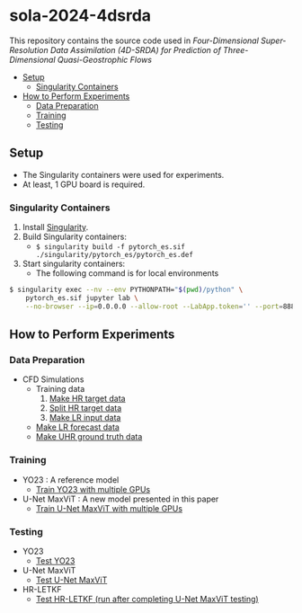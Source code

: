 # sola-2024-4dsrda <!-- omit in toc -->

This repository contains the source code used in *Four-Dimensional Super-Resolution Data Assimilation (4D-SRDA) for Prediction of Three-Dimensional Quasi-Geostrophic Flows*

- [Setup](#setup)
  - [Singularity Containers](#singularity-containers)
- [How to Perform Experiments](#how-to-perform-experiments)
  - [Data Preparation](#data-preparation)
  - [Training](#training)
  - [Testing](#testing)

## Setup

- The Singularity containers were used for experiments.
- At least, 1 GPU board is required.

### Singularity Containers

1. Install [Singularity](https://docs.sylabs.io/guides/3.0/user-guide/quick_start.html).
2. Build Singularity containers:
    - `$ singularity build -f pytorch_es.sif ./singularity/pytorch_es/pytorch_es.def`
3. Start singularity containers:
    - The following command is for local environments

```sh
$ singularity exec --nv --env PYTHONPATH="$(pwd)/python" \
    pytorch_es.sif jupyter lab \
    --no-browser --ip=0.0.0.0 --allow-root --LabApp.token='' --port=8888
```

## How to Perform Experiments

### Data Preparation

- CFD Simulations
  - Training data
    1. [Make HR target data](./python/bash/four_dim_srda/experiment7/cfd_simulation/qg_model/es/es_make_hr_training_data.sh)
    2. [Split HR target data](./python/bash/four_dim_srda/experiment7/cfd_simulation/qg_model/es/es_split_hr_training_data_in_parallel.sh)
    3. [Make LR input data](./python/bash/four_dim_srda/experiment7/cfd_simulation/qg_model/es/es_make_lr_training_data.sh)
  - [Make LR forecast data](./python/bash/four_dim_srda/experiment7/cfd_simulation/qg_model/es/es_make_lr_forecast_data_using_narrow_jet.sh)
  - [Make UHR ground truth data](./python/bash/four_dim_srda/experiment7/cfd_simulation/qg_model/es/es_make_uhr_data_using_narrow_jet.sh)

### Training

- YO23 : A reference model
  - [Train YO23 with multiple GPUs](./python/bash/four_dim_srda/experiment7/DL_train_on_es/ConvTransNetVer01/train_ddp_bea2_bed2_dspe360_nsls100_ogx08_ogy08_bias1_bs12_lr1e-04.sh)
- U-Net MaxViT : A new model presented in this paper
  - [Train U-Net MaxViT with multiple GPUs](./python/bash/four_dim_srda/experiment7/DL_train_on_es/UNetMaxVitVer01/train_ddp_bea2_bed2_dspe360_nsls100_ogx08_ogy08_n3drb3_nmb6_bias0_bs12_lr1e-04.sh)


### Testing

- YO23
  - [Test YO23](./python/bash/four_dim_srda/experiment7/DL_evaluate_on_es/ConvTransNetVer01/bea2_bed2_dspe360_nsls100_ogx08_ogy08_bias1_bs12_lr1e-04_using_narrow_jet.sh)
- U-Net MaxViT
  - [Test U-Net MaxViT](./python/bash/four_dim_srda/experiment7/DL_evaluate_on_es/UNetMaxVitVer01/bea2_bed2_dspe360_nsls100_ogx08_ogy08_n3drb3_nmb6_bias0_bs12_lr1e-04_using_narrow_jet.sh)
- HR-LETKF
  - [Test HR-LETKF (run after completing U-Net MaxViT testing)](./python/bash/four_dim_srda/experiment7/letkf_simulation/perform_letkf_hr_using_uhr/es/use_narrow_jet/na3e-03_letkf_cfg_ogx08_ogy08_ne100_ch16e-04_cr6e+00_if12e-01_lr57e-01_bs6.sh)